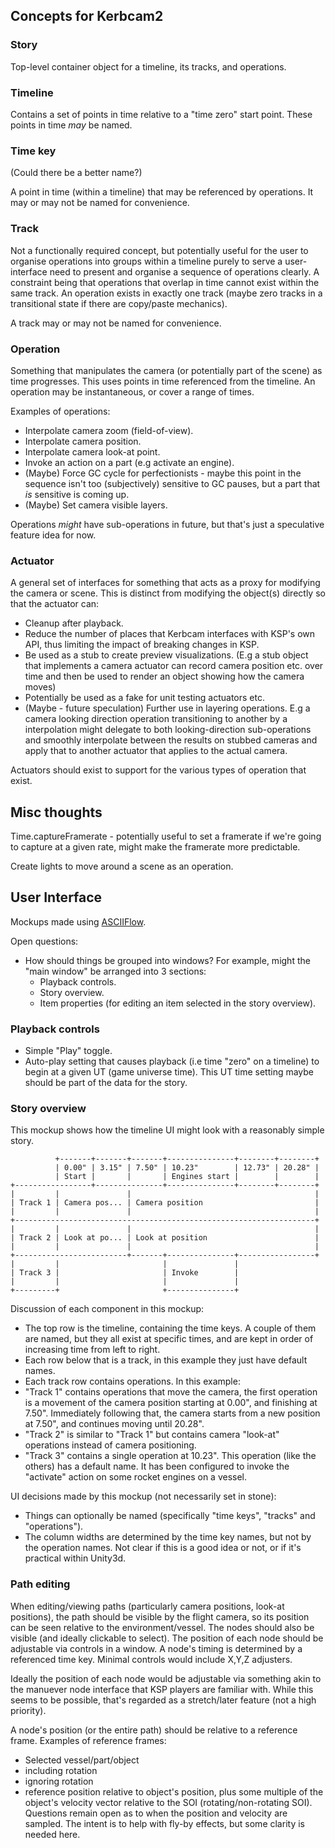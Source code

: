 ﻿## Concepts for Kerbcam2

### Story

Top-level container object for a timeline, its tracks, and operations.

### Timeline

Contains a set of points in time relative to a "time zero" start point. These
points in time *may* be named.

### Time key

(Could there be a better name?)

A point in time (within a timeline) that may be referenced by operations. It
may or may not be named for convenience.

### Track

Not a functionally required concept, but potentially useful for the user to
organise operations into groups within a timeline purely to serve a
user-interface need to present and organise a sequence of operations clearly. A
constraint being that operations that overlap in time cannot exist within the
same track. An operation exists in exactly one track (maybe zero tracks in a
transitional state if there are copy/paste mechanics).

A track may or may not be named for convenience.

### Operation

Something that manipulates the camera (or potentially part of the scene) as
time progresses. This uses points in time referenced from the timeline. An
operation may be instantaneous, or cover a range of times.

Examples of operations:
* Interpolate camera zoom (field-of-view).
* Interpolate camera position.
* Interpolate camera look-at point.
* Invoke an action on a part (e.g activate an engine).
* (Maybe) Force GC cycle for perfectionists - maybe this point in the sequence
  isn't too (subjectively) sensitive to GC pauses, but a part that *is*
  sensitive is coming up.
* (Maybe) Set camera visible layers.

Operations *might* have sub-operations in future, but that's just a
speculative feature idea for now.

### Actuator

A general set of interfaces for something that acts as a proxy for modifying
the camera or scene. This is distinct from modifying the object(s) directly so
that the actuator can:

* Cleanup after playback.
* Reduce the number of places that Kerbcam interfaces with KSP's own API, thus
  limiting the impact of breaking changes in KSP.
* Be used as a stub to create preview visualizations. (E.g a stub object that
  implements a camera actuator can record camera position etc. over time and
  then be used to render an object showing how the camera moves)
* Potentially be used as a fake for unit testing actuators etc.
* (Maybe - future speculation) Further use in layering operations. E.g a
  camera looking direction operation transitioning to another by a
  interpolation might delegate to both looking-direction sub-operations and
  smoothly interpolate between the results on stubbed cameras and apply that to
  another actuator that applies to the actual camera.

Actuators should exist to support for the various types of operation that
exist.

## Misc thoughts

Time.captureFramerate - potentially useful to set a framerate if we're going
to capture at a given rate, might make the framerate more predictable.

Create lights to move around a scene as an operation.

## User Interface

Mockups made using [ASCIIFlow](http://asciiflow.com/).

Open questions:
* How should things be grouped into windows? For example, might the "main
  window" be arranged into 3 sections:
  * Playback controls.
  * Story overview.
  * Item properties (for editing an item selected in the story overview).

### Playback controls

* Simple "Play" toggle.
* Auto-play setting that causes playback (i.e time "zero" on a timeline) to
  begin at a given UT (game universe time). This UT time setting maybe should
  be part of the data for the story.

### Story overview

This mockup shows how the timeline UI might look with a reasonably simple
story.


              +-------+-------+-------+---------------+--------+--------+
              | 0.00" | 3.15" | 7.50" | 10.23"        | 12.73" | 20.28" |
              | Start |       |       | Engines start |        |        |
    +-----------------+---------------+---------------+--------+--------+
    |         |               |                                         |
    | Track 1 | Camera pos... | Camera position                         |
    |         |               |                                         |
    +-------------------------------------------------------------------+
    |         |               |                                         |
    | Track 2 | Look at po... | Look at position                        |
    |         |               |                                         |
    +-------------------------+-------+---------------+-----------------+
    |         |                       |               |
    | Track 3 |                       | Invoke        |
    |         |                       |               |
    +---------+                       +---------------+

Discussion of each component in this mockup:
* The top row is the timeline, containing the time keys. A couple of them are
  named, but they all exist at specific times, and are kept in order of
  increasing time from left to right.
* Each row below that is a track, in this example they just have default names.
* Each track row contains operations. In this example:
 * "Track 1" contains operations that move the camera, the first operation is a
   movement of the camera position starting at 0.00", and finishing at 7.50".
   Immediately following that, the camera starts from a new position at 7.50",
   and continues moving until 20.28".
 * "Track 2" is similar to "Track 1" but contains camera "look-at" operations
   instead of camera positioning.
 * "Track 3" contains a single operation at 10.23". This operation (like the
   others) has a default name. It has been configured to invoke the "activate"
   action on some rocket engines on a vessel.

UI decisions made by this mockup (not necessarily set in stone):
* Things can optionally be named (specifically "time keys", "tracks" and
  "operations").
* The column widths are determined by the time key names, but not by the
  operation names. Not clear if this is a good idea or not, or if it's
  practical within Unity3d.

### Path editing

When editing/viewing paths (particularly camera positions, look-at positions),
the path should be visible by the flight camera, so its position can be seen
relative to the environment/vessel. The nodes should also be visible (and
ideally clickable to select). The position of each node should be adjustable
via controls in a window. A node's timing is determined by a referenced time
key. Minimal controls would include X,Y,Z adjusters.

Ideally the position of each node would be adjustable via something akin to the
manuever node interface that KSP players are familiar with. While this seems to
be possible, that's regarded as a stretch/later feature (not a high priority).

A node's position (or the entire path) should be relative to a reference frame.
Examples of reference frames:

* Selected vessel/part/object
 * including rotation
 * ignoring rotation
 * reference position relative to object's position, plus some multiple of the
   object's velocity vector relative to the SOI (rotating/non-rotating SOI).
   Questions remain open as to when the position and velocity are sampled. The
   intent is to help with fly-by effects, but some clarity is needed here.
